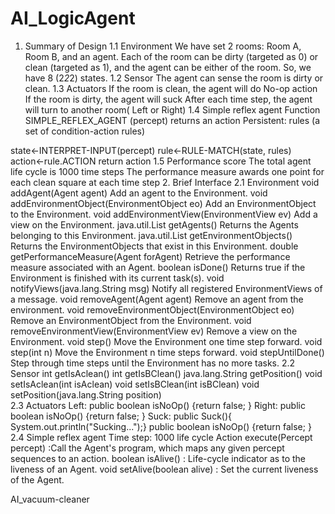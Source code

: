 AI_LogicAgent
=============
1.	Summary of Design 
1.1	Environment
We have set 2 rooms: Room A, Room B, and an agent. Each of the room can be dirty (targeted as 0) or clean (targeted as 1), and the agent can be either of the room. So, we have 8 (2*2*2) states. 
1.2	Sensor 
The agent can sense the room is dirty or clean.
1.3	Actuators
If the room is clean, the agent will do No-op action
If the room is dirty, the agent will suck
After each time step, the agent will turn to another room( Left or Right) 
1.4	Simple reflex agent
Function SIMPLE_REFLEX_AGENT (percept) returns an action
  Persistent: rules (a set of condition-action rules)

state←INTERPRET-INPUT(percept)
rule←RULE-MATCH(state, rules)
action←rule.ACTION
return action
1.5	Performance score
The total agent life cycle is 1000 time steps
The performance measure awards one point for each clean square at each time step
2.	Brief Interface
2.1	Environment 
void addAgent(Agent agent) 
           Add an agent to the Environment. 
 void addEnvironmentObject(EnvironmentObject eo) 
           Add an EnvironmentObject to the Environment. 
 void addEnvironmentView(EnvironmentView ev) 
           Add a view on the Environment. 
 java.util.List<Agent> getAgents() 
           Returns the Agents belonging to this Environment. 
 java.util.List<EnvironmentObject> getEnvironmentObjects() 
           Returns the EnvironmentObjects that exist in this Environment. 
 double getPerformanceMeasure(Agent forAgent) 
           Retrieve the performance measure associated with an Agent. 
 boolean isDone() 
           Returns true if the Environment is finished with its current task(s). 
 void notifyViews(java.lang.String msg) 
           Notify all registered EnvironmentViews of a message. 
 void removeAgent(Agent agent) 
           Remove an agent from the environment. 
 void removeEnvironmentObject(EnvironmentObject eo) 
           Remove an EnvironmentObject from the Environment. 
 void removeEnvironmentView(EnvironmentView ev) 
           Remove a view on the Environment. 
 void step() 
           Move the Environment one time step forward. 
 void step(int n) 
           Move the Environment n time steps forward. 
 void stepUntilDone() 
           Step through time steps until the Environment has no more tasks.
2.2	Sensor
int getIsAclean() 
 int getIsBClean() 
 java.lang.String getPosition() 
 void setIsAclean(int isAclean) 
 void setIsBClean(int isBClean) 
     void setPosition(java.lang.String position)  
2.3	Actuators
Left:    public boolean isNoOp() {return false; }
Right: public boolean isNoOp() {return false; }
Suck:  public Suck(){	System.out.println("Sucking...");} 
public boolean isNoOp() {return false; }
2.4	Simple reflex agent
Time step: 1000 life cycle
Action execute(Percept percept) :Call the Agent's program, which maps any given percept sequences to an action. 
 boolean isAlive() : Life-cycle indicator as to the liveness of an Agent. 
 void setAlive(boolean alive) : Set the current liveness of the Agent.

AI_vacuum-cleaner
